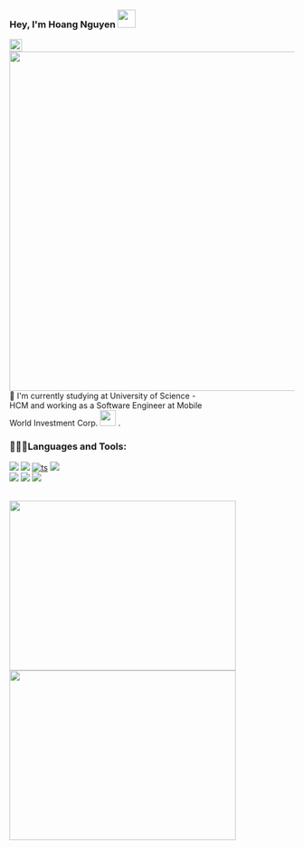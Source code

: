 ### Hey, I'm Hoang Nguyen <img src="https://emojis.slackmojis.com/emojis/images/1643515259/12806/meow_attention.png?1643515259" width="32px" />

<a href="https://github.com/nm-hoang">
  <img align="left" alt="Github" width="22px" src="https://cdn.jsdelivr.net/npm/simple-icons@v3/icons/github.svg" />
</a>

<br/>
<img src="https://github-profile-summary-cards.vercel.app/api/cards/profile-details?username=nm-hoang&theme=vue" width="600"  />
<br/>
<div style="width: 70%">
🔭 I'm currently studying at University of Science - HCM and working as a Software Engineer at Mobile World Investment Corp. <img src="https://emojis.slackmojis.com/emojis/images/1643512180/37068/gentleman_cat.png?1643512180" width="28px" />  .
</div>


 ### 👨🏻‍💻Languages and Tools:

 [![](https://img.shields.io/badge/Figma-F24E1E?style=for-the-badge&logo=figma&logoColor=white)](https://github.com/nm-hoang) 
  [![](https://img.shields.io/badge/.NET-512BD4?style=for-the-badge&logo=dotnet&logoColor=white)](https://github.com/nm-hoang)
 [![ts](https://img.shields.io/badge/TypeScript-007ACC?style=for-the-badge&logo=typescript&logoColor=white)](https://github.com/nm-hoang)
 [![](https://img.shields.io/badge/React-20232A?style=for-the-badge&logo=react&logoColor=61DAFB)](https://github.com/nm-hoang)
<br/>
 [![](https://img.shields.io/badge/Sass-CC6699?style=for-the-badge&logo=sass&logoColor=white)](https://github.com/nm-hoang)
 [![](https://img.shields.io/badge/HTML5-E34F26?style=for-the-badge&logo=html5&logoColor=white)](https://github.com/nm-hoang)
 [![](https://img.shields.io/badge/GIT-E44C30?style=for-the-badge&logo=git&logoColor=white)](https://github.com/nm-hoang)

<br/>
<div style="float:left"> 
<img src="https://media.giphy.com/media/xUA7bdpLxQhsSQdyog/giphy.gif" width="400" height="300" />
<img src="https://media.giphy.com/media/LmNwrBhejkK9EFP504/giphy.gif" width="400" height="300" />
</div>

